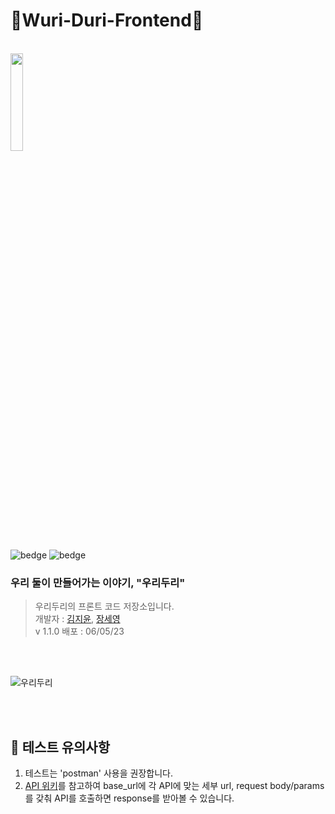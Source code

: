 # 🐥Wuri-Duri-Frontend🐥

<br>

<img src="https://github.com/Wuri-Duri/Frontend/assets/55133871/63438f53-5807-4022-b6ff-82149d3f0fcf" width="20%" height="20%">

![bedge](https://img.shields.io/badge/WuriDuri_Server-Kim&Jang-fed041)
![bedge](https://img.shields.io/badge/version-1.1.0-143e68)

### <b>우리 둘이 만들어가는 이야기, "우리두리"</b>

> 우리두리의 프론트 코드 저장소입니다.
> <br/>개발자 : [김지윤](https://github.com/nouyeej), [장세영](https://github.com/Say-young)
> <br/>v 1.1.0 배포 : 06/05/23<br/>

<br/>
<br/>

![우리두리](https://github.com/Wuri-Duri/Frontend/assets/55133871/542c3300-d108-4bff-874b-8dcd17f13f9f)

<br/>
<br/>

## 📖 테스트 유의사항

1. 테스트는 'postman' 사용을 권장합니다.<br/>
2. [API 위키](https://github.com/Wuri-Duri/Wuri-Duri-Backend/wiki)를 참고하여 base_url에 각 API에 맞는 세부 url, request body/params를 갖춰 API를 호출하면 response를 받아볼 수 있습니다.

